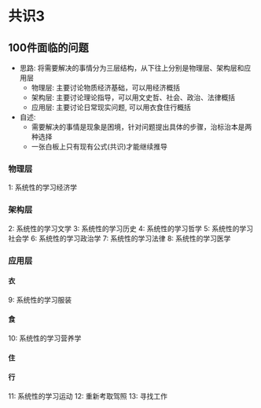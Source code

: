 # 共识3
## 100件面临的问题
- 思路: 将需要解决的事情分为三层结构，从下往上分别是物理层、架构层和应用层
    - 物理层: 主要讨论物质经济基础，可以用经济概括
    - 架构层: 主要讨论理论指导，可以用文史哲、社会、政治、法律概括
    - 应用层: 主要讨论日常现实问题, 可以用衣食住行概括
- 自述:
    - 需要解决的事情是现象是困境，针对问题提出具体的步骤，治标治本是两种选择
    - 一张白板上只有现有公式(共识)才能继续推导
### 物理层
1: 系统性的学习经济学
### 架构层
2: 系统性的学习文学
3: 系统性的学习历史
4: 系统性的学习哲学
5: 系统性的学习社会学
6: 系统性的学习政治学
7: 系统性的学习法律
8: 系统性的学习医学
### 应用层
#### 衣
9: 系统性的学习服装
#### 食
10: 系统性的学习营养学
#### 住
#### 行
11: 系统性的学习运动
12: 重新考取驾照
13: 寻找工作

